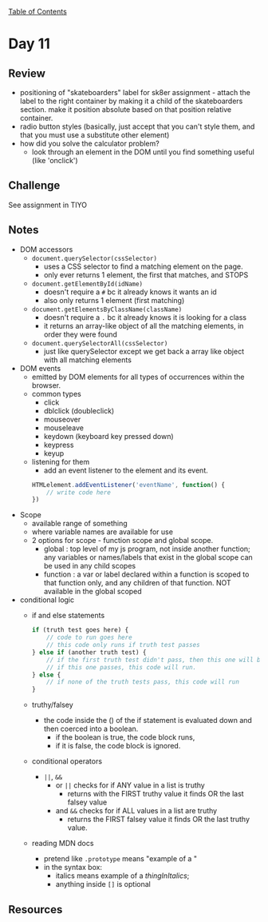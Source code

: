 
[Table of Contents](/README.md)

# Day 11

## Review
- positioning of "skateboarders" label for sk8er assignment - attach the label to the right container by making it a child of the skateboarders section. make it position absolute based on that position relative container.
- radio button styles (basically, just accept that you can't style them, and that you must use a substitute other element)
- how did you solve the calculator problem?
	- look through an element in the DOM until you find something useful (like 'onclick')

## Challenge
See assignment in TIYO

## Notes
- DOM accessors
	- `document.querySelector(cssSelector)`
		- uses a CSS selector to find a matching element on the page.
		- only ever returns 1 element, the first that matches, and STOPS
	- `document.getElementById(idName)`
		- doesn't require a `#` bc it already knows it wants an id
		- also only returns 1 element (first matching)
	- `document.getElementsByClassName(className)`
		- doesn't require a `.` bc it already knows it is looking for a class
		- it returns an array-like object of all the matching elements, in order they were found
	- `document.querySelectorAll(cssSelector)`
		- just like querySelector except we get back a array like object with all matching elements
- DOM events
	- emitted by DOM elements for all types of occurrences within the browser.
	- common types
		- click
		- dblclick (doubleclick)
		- mouseover
		- mouseleave
		- keydown (keyboard key pressed down)
		- keypress
		- keyup
	- listening for them
		- add an event listener to the element and its event.
		```js
		HTMLelement.addEventListener('eventName', function() {
			// write code here
		})
		```
- Scope
	- available range of something
	- where variable names are available for use
	- 2 options for scope - function scope and global scope.
		- global : top level of my js program, not inside another function; any variables or names/labels that exist in the global scope can be used in any child scopes
		- function : a var or label declared within a function is scoped to that function only, and any children of that function. NOT available in the global scoped
- conditional logic
	- if and else statements
		```js
		if (truth test goes here) {
			// code to run goes here
			// this code only runs if truth test passes
		} else if (another truth test) {
			// if the first truth test didn't pass, then this one will be checked.
			// if this one passes, this code will run.
		} else {
			// if none of the truth tests pass, this code will run
		}
		```

	- truthy/falsey
		- the code inside the () of the if statement is evaluated down and then coerced into a boolean.
			- if the boolean is true, the code block runs,
			- if it is false, the code block is ignored.
	- conditional operators
		- `||`, `&&`
			- or `||` checks for if ANY value in a list is truthy
				- returns with the FIRST truthy value it finds OR the last falsey value
			- and `&&` checks for if ALL values in a list are truthy
				- returns the FIRST falsey value it finds OR the last truthy value.
	- reading MDN docs
		- pretend like `.prototype` means "example of a "
		- in the syntax box:
			- italics means example of a _thingInItalics_;
			- anything inside `[]` is optional

## Resources
